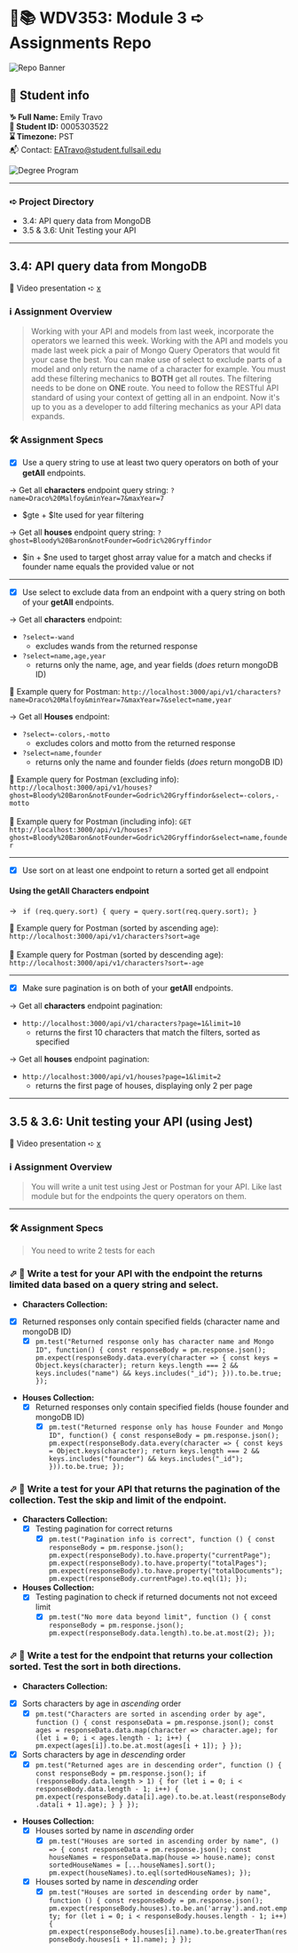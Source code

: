 # 🔐📚 WDV353: Module 3 ➪ Assignments Repo

![Repo Banner](https://www.dropbox.com/scl/fi/2tg9yj1my4tu4e6r3ryhq/repobanner.png?rlkey=u81eqfslsjercs9je5r13s52u&raw=1)

## 🔗 Student info

**♑ Full Name:** Emily Travo <br>
**🔑 Student ID:** 0005303522 <br>
**⌛ Timezone:** PST <br>
📬 Contact: EATravo@student.fullsail.edu

![Degree Program](https://img.shields.io/badge/Degree-Web%20Development-orange?logo=gnometerminal)
<br>

<hr>

### ➪ Project Directory

- 3.4: API query data from MongoDB
- 3.5 & 3.6: Unit Testing your API

<hr>

## 3.4: API query data from MongoDB

🎥 Video presentation ➪ [x](here)

### ℹ️ Assignment Overview

> Working with your API and models from last week, incorporate the operators we learned this week. Working with the API and models you made last week pick a pair of Mongo Query Operators that would fit your case the best. You can make use of select to exclude parts of a model and only return the name of a character for example. You must add these filtering mechanics to **BOTH** get all routes. The filtering needs to be done on **ONE** route. You need to follow the RESTful API standard of using your context of getting all in an endpoint. Now it's up to you as a developer to add filtering mechanics as your API data expands.

### 🛠️ Assignment Specs

- [x] Use a query string to use at least two query operators on both of your **getAll** endpoints.<br>

→ Get all **characters** endpoint query string: `?name=Draco%20Malfoy&minYear=7&maxYear=7`

- $gte + $lte used for year filtering

→ Get all **houses** endpoint query string: `?ghost=Bloody%20Baron&notFounder=Godric%20Gryffindor`

- $in + $ne used to target ghost array value for a match and checks if founder name equals the provided value or not

<hr>

- [x] Use select to exclude data from an endpoint with a query string on both of your **getAll** endpoints.<br>

→ Get all **characters** endpoint:

- `?select=-wand`
  - excludes wands from the returned response
- `?select=name,age,year`
  - returns only the name, age, and year fields (_does_ return mongoDB ID)

🔗 Example query for Postman: `http://localhost:3000/api/v1/characters?name=Draco%20Malfoy&minYear=7&maxYear=7&select=name,year`

→ Get all **Houses** endpoint:

- `?select=-colors,-motto`
  - excludes colors and motto from the returned response
- `?select=name,founder`
  - returns only the name and founder fields (_does_ return mongoDB ID)

🔗 Example query for Postman (excluding info): `http://localhost:3000/api/v1/houses?ghost=Bloody%20Baron&notFounder=Godric%20Gryffindor&select=-colors,-motto` <br><br>
🔗 Example query for Postman (including info): `GET http://localhost:3000/api/v1/houses?ghost=Bloody%20Baron&notFounder=Godric%20Gryffindor&select=name,founder`

<hr>

- [x] Use sort on at least one endpoint to return a sorted get all endpoint
      <br>

#### Using the getAll Characters endpoint

→ ` if (req.query.sort) {
      query = query.sort(req.query.sort);
    }`

🔗 Example query for Postman (sorted by ascending age): `http://localhost:3000/api/v1/characters?sort=age` <br><br>
🔗 Example query for Postman (sorted by descending age): `http://localhost:3000/api/v1/characters?sort=-age`

<hr>

- [x] Make sure pagination is on both of your **getAll** endpoints.

→ Get all **characters** endpoint pagination:

- `http://localhost:3000/api/v1/characters?page=1&limit=10`
  - returns the first 10 characters that match the filters, sorted as specified

→ Get all **houses** endpoint pagination:

- `http://localhost:3000/api/v1/houses?page=1&limit=2`
  - returns the first page of houses, displaying only 2 per page

<hr>

## 3.5 & 3.6: Unit testing your API (using Jest)

🎥 Video presentation ➪ [x](here)

### ℹ️ Assignment Overview

> You will write a unit test using Jest or Postman for your API. Like last module but for the endpoints the query operators on them.

<hr>

### 🛠️ Assignment Specs

> You need to write 2 tests for each

### ⬀ 🧰 Write a test for your API with the endpoint the returns limited data based on a query string and select.

- **Characters Collection:**
- [x] Returned responses only contain specified fields (character name and mongoDB ID)
   - [x] `pm.test("Returned response only has character name and Mongo ID", function() {
    const responseBody = pm.response.json();
    pm.expect(responseBody.data.every(character => {
        const keys = Object.keys(character);
        return keys.length === 2 && keys.includes("name") && keys.includes("_id");
    })).to.be.true;
});`
- **Houses Collection:**
  - [x] Returned responses only contain specified fields (house founder and mongoDB ID)
    - [x] `pm.test("Returned response only has house Founder and Mongo ID", function() {
    const responseBody = pm.response.json();
    pm.expect(responseBody.data.every(character => {
        const keys = Object.keys(character);
        return keys.length === 2 && keys.includes("founder") && keys.includes("_id");
    })).to.be.true;
});`

### ⬀ 🧰 Write a test for your API that returns the pagination of the collection. Test the skip and limit of the endpoint.

- **Characters Collection:**
  - [x] Testing pagination for correct returns  
    - [x] `pm.test("Pagination info is correct", function () {
    const responseBody = pm.response.json();
    pm.expect(responseBody).to.have.property("currentPage");
    pm.expect(responseBody).to.have.property("totalPages");
    pm.expect(responseBody).to.have.property("totalDocuments");
    pm.expect(responseBody.currentPage).to.eql(1);
});`
- **Houses Collection:**
  - [x] Testing pagination to check if returned documents not not exceed limit
    - [x] `pm.test("No more data beyond limit", function () {
    const responseBody = pm.response.json();
    pm.expect(responseBody.data.length).to.be.at.most(2);
});`

### ⬀ 🧰 Write a test for the endpoint that returns your collection sorted. Test the sort in both directions.

- **Characters Collection:**
- [x] Sorts characters by age in _ascending_ order
  - [x] `pm.test("Characters are sorted in ascending order by age", function () {
    const responseData = pm.response.json();
    const ages = responseData.data.map(character => character.age);
    for (let i = 0; i < ages.length - 1; i++) {
        pm.expect(ages[i]).to.be.at.most(ages[i + 1]);
    }
});`
- [x] Sorts characters by age in _descending_ order
  - [x] `pm.test("Returned ages are in descending order", function () {
    const responseBody = pm.response.json();
    if (responseBody.data.length > 1) {
        for (let i = 0; i < responseBody.data.length - 1; i++) {
            pm.expect(responseBody.data[i].age).to.be.at.least(responseBody.data[i + 1].age);
        }
    }
});`
- **Houses Collection:**
  - [x] Houses sorted by name in _ascending_ order
    - [x] `pm.test("Houses are sorted in ascending order by name", () => {
    const responseData = pm.response.json();
    const houseNames = responseData.map(house => house.name);
    const sortedHouseNames = [...houseNames].sort();
    pm.expect(houseNames).to.eql(sortedHouseNames);
});`
  - [x] Houses sorted by name in _descending_ order
    - [x] `pm.test("Houses are sorted in descending order by name", function () {
    const responseBody = pm.response.json();
    pm.expect(responseBody.houses).to.be.an('array').and.not.empty;
    for (let i = 0; i < responseBody.houses.length - 1; i++) {
        pm.expect(responseBody.houses[i].name).to.be.greaterThan(responseBody.houses[i + 1].name);
    }
});`
